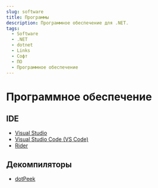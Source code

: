 ```yaml
---
slug: software
title: Программы
description: Программное обеспечение для .NET.
tags:
  - Software
  - .NET
  - dotnet
  - Links
  - Софт
  - ПО
  - Программное обеспечение
---
```


# Программное обеспечение

## IDE

* [Visual Studio](https://visualstudio.microsoft.com)
* [Visual Studio Code (VS Code)](https://code.visualstudio.com)
* [Rider](https://www.jetbrains.com/rider)

## Декомпиляторы

* [dotPeek](https://www.jetbrains.com/decompiler)
